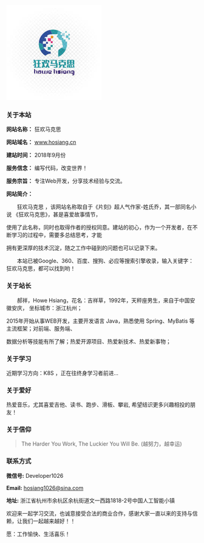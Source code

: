 <script type="text/javascript">
    //修改标题
    $(function(){
    $('title').html('关于 | 狂欢马克思');
    });
</script>

![about](/images/about_img.jpg "狂欢马克思")  

### 关于本站

 **网站名称：** 狂欢马克思

 **网站域名：** www.hosiang.cn
 
 **建站时间：** 2018年9月份
 
 **服务信念：**  编写代码，改变世界！
 
 **服务宗旨：** 专注Web开发，分享技术经验与交流。
 
 **网站简介：** 
  
   &emsp;&emsp;狂欢马克思 ，该网站名称取自于《片刻》超人气作家-姓氏乔，其一部同名小说 《狂欢马克思》，甚是喜爱故事情节，
   
   使用了此名称，同时也取得作者的授权同意。建站的初心，作为一个开发者，在不断学习的过程中，需要多总结思考，才能
   
   拥有更深厚的技术沉淀，随之工作中碰到的问题也可以记录下来。
   
   &emsp;&emsp;本站已被Google、360、百度、搜狗、必应等搜索引擎收录，输入关键字：狂欢马克思，都可以找到哟！
 
 
### 关于站长

 &emsp;&emsp;郝祥，Howe Hsiang，花名：吉祥草，1992年，天秤座男生，来自于中国安徽安庆， 坐标城市：浙江杭州；

 2015年开始从事WEB开发，主要开发语言 Java，熟悉使用 Spring、MyBatis 等主流框架；对前端、服务端、
 
 数据分析等技能有所了解；热爱开源项目、热爱新技术、热爱新事物；

### 关于学习

 近期学习方向：K8S ，正在往终身学习者前进...

### 关于爱好

 热爱音乐，尤其喜爱吉他、读书、跑步、滑板、攀岩, 希望结识更多兴趣相投的朋友！

### 关于信仰

> The Harder You Work, The Luckier You Will Be. (越努力，越幸运)            
 
### 联系方式

 **微信号:** Developer1026
 
 **Email:** hosiang1026@sina.com
 
 **地址:** 浙江省杭州市余杭区余杭街道文一西路1818-2号中国人工智能小镇
 
  欢迎来一起学习交流，也诚意接受合法的商业合作，感谢大家一直以来的支持与信赖，让我们一起越来越好！！
  
  愿：工作愉快、生活喜乐！



 
 





